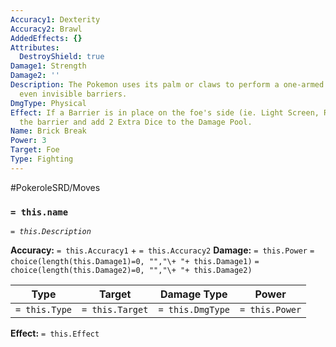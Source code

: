 ```yaml
---
Accuracy1: Dexterity
Accuracy2: Brawl
AddedEffects: {}
Attributes:
  DestroyShield: true
Damage1: Strength
Damage2: ''
Description: The Pokemon uses its palm or claws to perform a one-armed chop that shatters
  even invisible barriers.
DmgType: Physical
Effect: If a Barrier is in place on the foe's side (ie. Light Screen, Reflect) destroy
  the barrier and add 2 Extra Dice to the Damage Pool.
Name: Brick Break
Power: 3
Target: Foe
Type: Fighting
---
```


#PokeroleSRD/Moves

### `= this.name` 
*`= this.Description`*

**Accuracy:** `= this.Accuracy1` + `= this.Accuracy2`
**Damage:** `= this.Power` `= choice(length(this.Damage1)=0, "","\+ "+ this.Damage1)` `= choice(length(this.Damage2)=0, "","\+ "+ this.Damage2)`

| Type          | Target          | Damage Type          | Power          |
| ------------- | --------------- | ---------------- | -------------- |
| `= this.Type` | `= this.Target` | `= this.DmgType` | `= this.Power` | 

**Effect:** `= this.Effect`